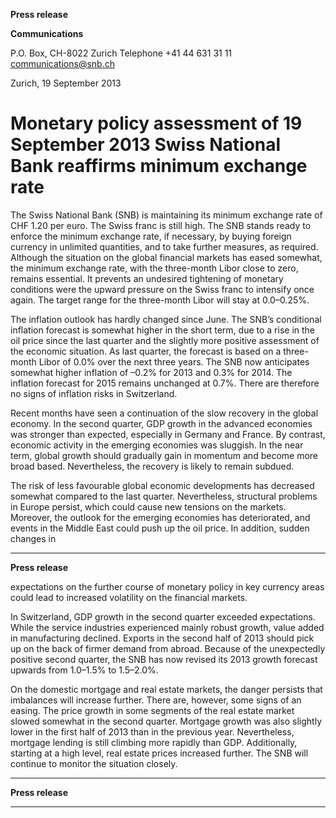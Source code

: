 **Press release**

**Communications**

P.O. Box, CH-8022 Zurich
Telephone +41 44 631 31 11
[communications@snb.ch](mailto:communications@snb.ch)

Zurich, 19 September 2013

# Monetary policy assessment of 19 September 2013 Swiss National Bank reaffirms minimum exchange rate

The Swiss National Bank (SNB) is maintaining its minimum exchange rate of CHF 1.20 per
euro. The Swiss franc is still high. The SNB stands ready to enforce the minimum exchange
rate, if necessary, by buying foreign currency in unlimited quantities, and to take further
measures, as required. Although the situation on the global financial markets has eased
somewhat, the minimum exchange rate, with the three-month Libor close to zero, remains
essential. It prevents an undesired tightening of monetary conditions were the upward
pressure on the Swiss franc to intensify once again. The target range for the three-month
Libor will stay at 0.0–0.25%.

The inflation outlook has hardly changed since June. The SNB’s conditional inflation forecast
is somewhat higher in the short term, due to a rise in the oil price since the last quarter and the
slightly more positive assessment of the economic situation. As last quarter, the forecast is
based on a three-month Libor of 0.0% over the next three years. The SNB now anticipates
somewhat higher inflation of –0.2% for 2013 and 0.3% for 2014. The inflation forecast for
2015 remains unchanged at 0.7%. There are therefore no signs of inflation risks in
Switzerland.

Recent months have seen a continuation of the slow recovery in the global economy. In the
second quarter, GDP growth in the advanced economies was stronger than expected,
especially in Germany and France. By contrast, economic activity in the emerging economies
was sluggish. In the near term, global growth should gradually gain in momentum and
become more broad based. Nevertheless, the recovery is likely to remain subdued.

The risk of less favourable global economic developments has decreased somewhat compared
to the last quarter. Nevertheless, structural problems in Europe persist, which could cause new
tensions on the markets. Moreover, the outlook for the emerging economies has deteriorated,
and events in the Middle East could push up the oil price. In addition, sudden changes in


-----

**Press release**

expectations on the further course of monetary policy in key currency areas could lead to
increased volatility on the financial markets.

In Switzerland, GDP growth in the second quarter exceeded expectations. While the service
industries experienced mainly robust growth, value added in manufacturing declined. Exports
in the second half of 2013 should pick up on the back of firmer demand from abroad. Because
of the unexpectedly positive second quarter, the SNB has now revised its 2013 growth
forecast upwards from 1.0–1.5% to 1.5–2.0%.

On the domestic mortgage and real estate markets, the danger persists that imbalances will
increase further. There are, however, some signs of an easing. The price growth in some
segments of the real estate market slowed somewhat in the second quarter. Mortgage growth
was also slightly lower in the first half of 2013 than in the previous year. Nevertheless,
mortgage lending is still climbing more rapidly than GDP. Additionally, starting at a high
level, real estate prices increased further. The SNB will continue to monitor the situation
closely.


-----

**Press release**


-----

